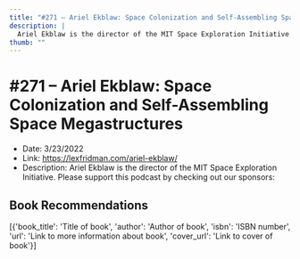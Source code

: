 ```yaml
---
title: "#271 – Ariel Ekblaw: Space Colonization and Self-Assembling Space Megastructures"
description: |
  Ariel Ekblaw is the director of the MIT Space Exploration Initiative. Please support this podcast by checking out our sponsors:"
thumb: ""
---
```


# #271 – Ariel Ekblaw: Space Colonization and Self-Assembling Space Megastructures

  - Date: 3/23/2022
  - Link: https://lexfridman.com/ariel-ekblaw/
  - Description: Ariel Ekblaw is the director of the MIT Space Exploration Initiative. Please support this podcast by checking out our sponsors:

## Book Recommendations

[{'book_title': 'Title of book', 'author': 'Author of book', 'isbn': 'ISBN number', 'url': 'Link to more information about book', 'cover_url': 'Link to cover of book'}]